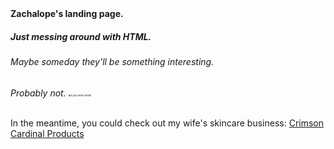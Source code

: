 
<html lang="en">
  <head> <strong>Zachalope's landing page.</strong>
    <link href="/styles.css" type="text/css" rel="stylesheet">
  </head>
<body>

<h5>Just messing around with HTML.</h5>
<h6>Maybe someday they'll be something interesting.</h6>
<em>Probably not.</em> <small><small><small><small><small><small><small>But you never know.</small></small></small></small></small></small></small><br>
<br>
<p>
In the meantime, you could check out my wife's skincare business: <a href="https://crimsoncardinal.skin">Crimson Cardinal Products</a>
  <br>
  <br>
  <br>
  <br>
  <br>
  <br>
  <br>
  <br>
  <br>
  <br>
  <br>
  <br>
  <br>
  <br>
  <br>
  <br>
  <br>
  <br>
</p>
</body>
</html>
